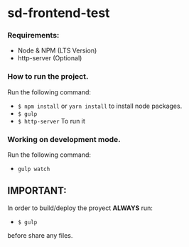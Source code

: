 # sd-frontend-test
### Requirements: 
* Node & NPM (LTS Version)
* http-server (Optional)

### How to run the project.
Run the following command:
*  `$ npm install` or `yarn install` to install node packages.
*  `$ gulp`
*  `$ http-server` To run it

### Working on development mode.
Run the following command:
*  `gulp watch`

## IMPORTANT: 
In order to build/deploy the proyect **ALWAYS** run:
* `$ gulp`

before share any files.